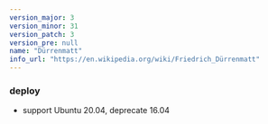 ```yaml
---
version_major: 3
version_minor: 31
version_patch: 3
version_pre: null
name: "Dürrenmatt"
info_url: "https://en.wikipedia.org/wiki/Friedrich_Dürrenmatt"
---
```


### deploy
     
- support Ubuntu 20.04, deprecate 16.04

